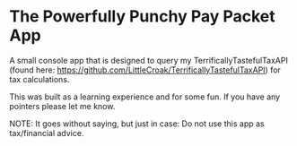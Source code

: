 # The Powerfully Punchy Pay Packet App

A small console app that is designed to query my TerrificallyTastefulTaxAPI (found here: https://github.com/LittleCroak/TerrificallyTastefulTaxAPI) for tax calculations.

This was built as a learning experience and for some fun. If you have any pointers please let me know.

NOTE: It goes without saying, but just in case: Do not use this app as tax/financial advice.
